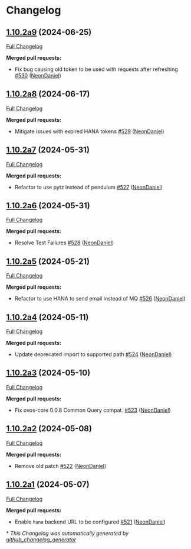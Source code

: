 # Changelog

## [1.10.2a9](https://github.com/NeonGeckoCom/neon-utils/tree/1.10.2a9) (2024-06-25)

[Full Changelog](https://github.com/NeonGeckoCom/neon-utils/compare/1.10.2a8...1.10.2a9)

**Merged pull requests:**

- Fix bug causing old token to be used with requests after refreshing [\#530](https://github.com/NeonGeckoCom/neon-utils/pull/530) ([NeonDaniel](https://github.com/NeonDaniel))

## [1.10.2a8](https://github.com/NeonGeckoCom/neon-utils/tree/1.10.2a8) (2024-06-17)

[Full Changelog](https://github.com/NeonGeckoCom/neon-utils/compare/1.10.2a7...1.10.2a8)

**Merged pull requests:**

- Mitigate issues with expired HANA tokens [\#529](https://github.com/NeonGeckoCom/neon-utils/pull/529) ([NeonDaniel](https://github.com/NeonDaniel))

## [1.10.2a7](https://github.com/NeonGeckoCom/neon-utils/tree/1.10.2a7) (2024-05-31)

[Full Changelog](https://github.com/NeonGeckoCom/neon-utils/compare/1.10.2a6...1.10.2a7)

**Merged pull requests:**

- Refactor to use pytz instead of pendulum [\#527](https://github.com/NeonGeckoCom/neon-utils/pull/527) ([NeonDaniel](https://github.com/NeonDaniel))

## [1.10.2a6](https://github.com/NeonGeckoCom/neon-utils/tree/1.10.2a6) (2024-05-31)

[Full Changelog](https://github.com/NeonGeckoCom/neon-utils/compare/1.10.2a5...1.10.2a6)

**Merged pull requests:**

- Resolve Test Failures [\#528](https://github.com/NeonGeckoCom/neon-utils/pull/528) ([NeonDaniel](https://github.com/NeonDaniel))

## [1.10.2a5](https://github.com/NeonGeckoCom/neon-utils/tree/1.10.2a5) (2024-05-21)

[Full Changelog](https://github.com/NeonGeckoCom/neon-utils/compare/1.10.2a4...1.10.2a5)

**Merged pull requests:**

- Refactor to use HANA to send email instead of MQ [\#526](https://github.com/NeonGeckoCom/neon-utils/pull/526) ([NeonDaniel](https://github.com/NeonDaniel))

## [1.10.2a4](https://github.com/NeonGeckoCom/neon-utils/tree/1.10.2a4) (2024-05-11)

[Full Changelog](https://github.com/NeonGeckoCom/neon-utils/compare/1.10.2a3...1.10.2a4)

**Merged pull requests:**

- Update deprecated import to supported path [\#524](https://github.com/NeonGeckoCom/neon-utils/pull/524) ([NeonDaniel](https://github.com/NeonDaniel))

## [1.10.2a3](https://github.com/NeonGeckoCom/neon-utils/tree/1.10.2a3) (2024-05-10)

[Full Changelog](https://github.com/NeonGeckoCom/neon-utils/compare/1.10.2a2...1.10.2a3)

**Merged pull requests:**

- Fix ovos-core 0.0.8 Common Query compat. [\#523](https://github.com/NeonGeckoCom/neon-utils/pull/523) ([NeonDaniel](https://github.com/NeonDaniel))

## [1.10.2a2](https://github.com/NeonGeckoCom/neon-utils/tree/1.10.2a2) (2024-05-08)

[Full Changelog](https://github.com/NeonGeckoCom/neon-utils/compare/1.10.2a1...1.10.2a2)

**Merged pull requests:**

- Remove old patch [\#522](https://github.com/NeonGeckoCom/neon-utils/pull/522) ([NeonDaniel](https://github.com/NeonDaniel))

## [1.10.2a1](https://github.com/NeonGeckoCom/neon-utils/tree/1.10.2a1) (2024-05-07)

[Full Changelog](https://github.com/NeonGeckoCom/neon-utils/compare/1.10.1...1.10.2a1)

**Merged pull requests:**

- Enable `hana` backend URL to be configured [\#521](https://github.com/NeonGeckoCom/neon-utils/pull/521) ([NeonDaniel](https://github.com/NeonDaniel))



\* *This Changelog was automatically generated by [github_changelog_generator](https://github.com/github-changelog-generator/github-changelog-generator)*

